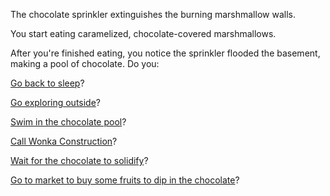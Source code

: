 The chocolate sprinkler extinguishes the burning marshmallow walls.

You start eating caramelized, chocolate-covered marshmallows.

After you're finished eating, you notice the sprinkler flooded the
basement, making a pool of chocolate. Do you:

[Go back to sleep](../../sleep/more-sleep/more-sleep.md)?

[Go exploring outside](../../explore-outside/explore-outside.md)?

[Swim in the chocolate pool](basement-swim/basement-swim.md)?

[Call Wonka Construction](wonka-construction/wonka-construction.md)?

[Wait for the chocolate to solidify](solid-chocolate/solid-chocolate.md)?

[Go to market to buy some fruits to dip in the chocolate](going-to-market/going-to-market.md)?
